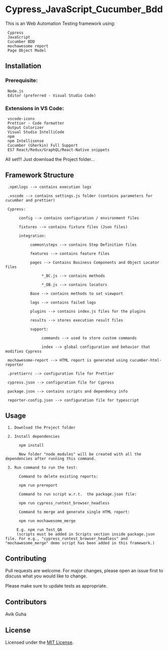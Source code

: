 # Cypress_JavaScript_Cucumber_Bdd

This is an Web Automation Testing framework using:

     Cypress
     JavaScript
     Cucumber BDD
     mochawesome report
     Page Object Model

## Installation

### Prerequisite:

     Node.js
     Editor (preferred - Visual Studio Code)

### Extensions in VS Code:

     vscode-icons
     Prettier - Code formatter
     Output Colorizer
     Visual Studio IntelliCode
     npm
     npm Intellisense
     Cucumber (Gherkin) Full Support
     ES7 React/Redux/GraphQL/React-Native snippets

All set!!! Just download the Project folder...

## Framework Structure

     .npm\logs --> contains execution logs

     .vscode --> contains settings.js folder (contains parameters for cucumber and prettier)

     Cypress:

          config --> contains configuration / environment files

          fixtures --> contains fixture files (Json files)

          integration:

               common\steps --> contains Step Definition files

               features --> contains feature files

               pages --> Contains Business Components and Object Locator files

                    *_BC.js --> contains methods

                    *_OB.js --> contains locators

               Base --> contains methods to set viewport

               logs --> contains failed logs

               plugins --> contains index.js files for the plugins

               results --> stores execution result files

               support:

                    commands --> used to store custom commands

                    index --> global configuration and behavior that modifies Cypress

     mochawesome-report --> HTML report is generated using cucumber-html-reporter

     .prettierrc --> configuration file for Prettier

     cypress.json --> configuration file for Cypress

     package.json --> contains scripts and dependency info

     reporter-config.json --> configuration file for typescript

## Usage

     1. Download the Project folder

     2. Install dependencies

          npm install

          New folder "node_modules" will be created with all the dependencies after running this command.

     3. Run command to run the test:

          Command to delete existing reports:

          npm run prereport

          Command to run script w.r.t.  the package.json file:

          npm run cypress_runtest_browser_headless

          Command to merge and generate single HTML report:

          npm run mochawesome_merge

         E.g. npm run Test_QA
         (scripts must be added in Scripts section inside package.json file. For e.g., "cypress_runtest_browser_headless" and "mochawesome_merge" demo script has been added in this framework.)

## Contributing

Pull requests are welcome. For major changes, please open an issue first to discuss what you would like to change.

Please make sure to update tests as appropriate.

## Contributors

Avik Guha

## License

Licensed under the [MIT License](LICENSE).
